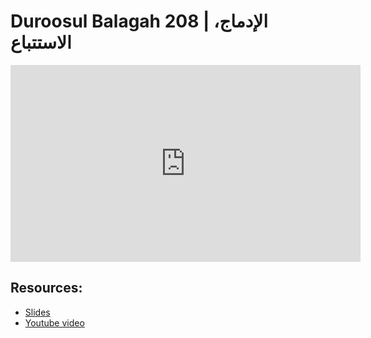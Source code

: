# Duroosul Balagah 208 | الإدماج، الاستتباع
                
<iframe width="560" height="315" src="https://www.youtube-nocookie.com/embed/jP0GAmv9y0U?start=0" frameborder="0" allow="accelerometer; autoplay; encrypted-media; gyroscope; picture-in-picture" allowfullscreen="allowfullscreen">
</iframe><BR>

## Resources:
- [Slides](https://github.com/arshare/resources_balagha_pdfs)
- [Youtube video](https://www.youtube.com/watch?v=jP0GAmv9y0U&list=PLzn0qdi6JpdvvXVuJ7kIusNquSxeyKJvc)

